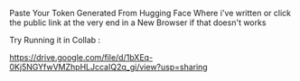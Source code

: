 Paste Your Token Generated From Hugging Face Where i've written <YOUR TOKEN HERE> or click the public link at the very end in a New Browser if that doesn't works 

Try Running it in Collab :  

https://drive.google.com/file/d/1bXEq-0Kj5NGYfwVMZhpHLJccaIQ2q_gi/view?usp=sharing
